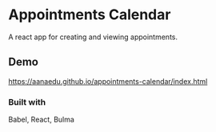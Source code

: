 # Appointments Calendar
A react app for creating and viewing appointments. 

## Demo
https://aanaedu.github.io/appointments-calendar/index.html


### Built with 
Babel, React, Bulma
